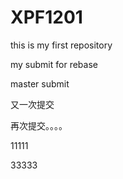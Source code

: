 # XPF1201
this is my first repository

my submit for rebase

master submit

又一次提交

再次提交。。。。

11111

33333
